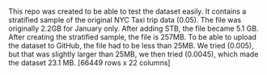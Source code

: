 #
This repo was created to be able to test the dataset easily. It contains a stratified sample of the original NYC Taxi trip data (0.05). The file was originally 2.2GB for January only. After adding STB, the file became 5.1 GB. After creating the stratified sample, the file is 257MB. 
To be able to upload the dataset to GitHub, the file had to be less than 25MB. We tried (0.005), but that was slightly larger than 25MB, we then tried (0.0045), which made the dataset 23.1 MB.
[66449 rows x 22 columns]
